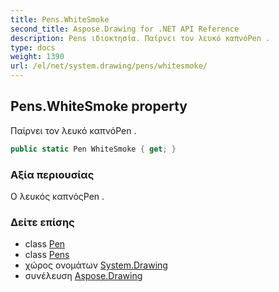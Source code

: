 ```yaml
---
title: Pens.WhiteSmoke
second_title: Aspose.Drawing for .NET API Reference
description: Pens ιδιοκτησία. Παίρνει τον λευκό καπνόPen .
type: docs
weight: 1390
url: /el/net/system.drawing/pens/whitesmoke/
---
```

## Pens.WhiteSmoke property

Παίρνει τον λευκό καπνόPen .

```csharp
public static Pen WhiteSmoke { get; }
```

### Αξία περιουσίας

Ο λευκός καπνόςPen .

### Δείτε επίσης

* class [Pen](../../pen/)
* class [Pens](../)
* χώρος ονομάτων [System.Drawing](../../pens/)
* συνέλευση [Aspose.Drawing](../../../)



